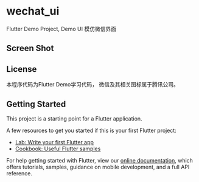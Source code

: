 # wechat_ui

Flutter Demo Project, Demo UI 模仿微信界面

## Screen Shot

[](doc/assets/flutter_01.png)
[](doc/assets/flutter_02.png)
[](doc/assets/flutter_03.png)
[](doc/assets/flutter_04.png)
[](doc/assets/flutter_05.png)
[](doc/assets/flutter_06.png)
[](doc/assets/flutter_07.png)


## License

本程序代码为Flutter Demo学习代码，
微信及其相关图标属于腾讯公司。

## Getting Started

This project is a starting point for a Flutter application.

A few resources to get you started if this is your first Flutter project:

- [Lab: Write your first Flutter app](https://flutter.io/docs/get-started/codelab)
- [Cookbook: Useful Flutter samples](https://flutter.io/docs/cookbook)

For help getting started with Flutter, view our 
[online documentation](https://flutter.io/docs), which offers tutorials, 
samples, guidance on mobile development, and a full API reference.
